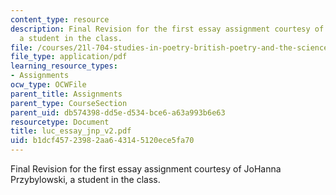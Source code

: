 ```yaml
---
content_type: resource
description: Final Revision for the first essay assignment courtesy of JoHanna Przybylowski,
  a student in the class.
file: /courses/21l-704-studies-in-poetry-british-poetry-and-the-sciences-of-the-mind-fall-2004/b1dcf45723982aa643145120ece5fa70_luc_essay_jnp_v2.pdf
file_type: application/pdf
learning_resource_types:
- Assignments
ocw_type: OCWFile
parent_title: Assignments
parent_type: CourseSection
parent_uid: db574398-dd5e-d534-bce6-a63a993b6e63
resourcetype: Document
title: luc_essay_jnp_v2.pdf
uid: b1dcf457-2398-2aa6-4314-5120ece5fa70
---
```

Final Revision for the first essay assignment courtesy of JoHanna Przybylowski, a student in the class.

